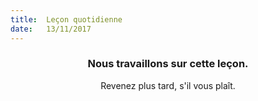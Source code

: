 ```yaml
---
title:  Leçon quotidienne
date:   13/11/2017
---
```


### <center>Nous travaillons sur cette leçon.</center>
<center>Revenez plus tard, s'il vous plaît.</center>